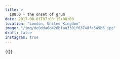 ```yaml
---
title: >
  188.0 - the onset of grum
date: 2017-08-01T07:03:15+00:00
location: "London, United Kingdom"
image: "/img/de0dda6d426bfaa3301f63748fa549b6.jpg"
draft: false
instagram: true
---
```


{{<photo src="/img/de0dda6d426bfaa3301f63748fa549b6.jpg">}}
